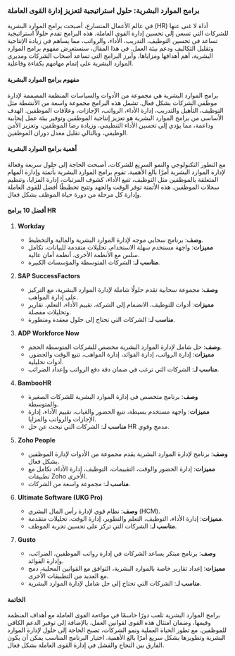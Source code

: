 ### برامج الموارد البشرية: حلول استراتيجية لتعزيز إدارة القوى العاملة

في عالم الأعمال المتسارع، أصبحت برامج الموارد البشرية (HR) أداة لا غنى عنها للشركات التي تسعى إلى تحسين إدارة القوى العاملة. هذه البرامج تقدم حلولاً استراتيجية تساعد في تحسين التوظيف، التدريب، الأداء، والرواتب، مما يساهم في زيادة الإنتاجية وتقليل التكاليف ودعم بيئة العمل. في هذا المقال، سنستعرض مفهوم برامج الموارد البشرية، أهم أهدافها ومزاياها، وأبرز البرامج التي تساعد أصحاب الشركات ومديري الموارد البشرية على إتمام مهامهم بكفاءة وفاعلية.

#### مفهوم برامج الموارد البشرية

برامج الموارد البشرية هي مجموعة من الأدوات والسياسات المنظمة المصممة لإدارة موظفي الشركات بشكل فعال. تشمل هذه البرامج مجموعة واسعة من الأنشطة مثل التوظيف، التأهيل والتدريب، إدارة الأداء، الرواتب، الإجازات، وعلاقات الموظفين. الهدف الأساسي من برامج الموارد البشرية هو تعزيز إنتاجية الموظفين وتوفير بيئة عمل إيجابية وداعمة، مما يؤدي إلى تحسين الأداء التنظيمي، وزيادة رضا الموظفين، وتعزيز الأمن الوظيفي، وبالتالي تقليل معدل دوران الموظفين.

#### أهمية برامج الموارد البشرية

مع التطور التكنولوجي والنمو السريع للشركات، أصبحت الحاجة إلى حلول سريعة وفعالة لإدارة الموارد البشرية أمرًا بالغ الأهمية. تقوم برامج الموارد البشرية بأتمتة وإدارة المهام المتعلقة بالموظفين مثل التوظيف، تتبع الأداء، كشوف المرتبات، إدارة المزايا، وتنظيم سجلات الموظفين. هذه الأتمتة توفر الوقت والجهد وتتيح تخطيطًا أفضل للقوى العاملة وإدارة كل مرحلة من دورة حياة الموظف بشكل فعال.

#### أفضل 10 برامج HR

1. **Workday**
   - **وصف**: برنامج سحابي موجه لإدارة الموارد البشرية والمالية والتخطيط.
   - **مميزات**: واجهة مستخدم سهلة الاستخدام، تحليلات متقدمة للبيانات، تكامل سلس مع الأنظمة الأخرى، أنظمة أمان عالية.
   - **مناسب لـ**: الشركات المتوسطة والمؤسسات الكبيرة.

2. **SAP SuccessFactors**
   - **وصف**: مجموعة سحابية تقدم حلولًا شاملة لإدارة الموارد البشرية، مع التركيز على إدارة المواهب.
   - **مميزات**: أدوات للتوظيف، الانضمام إلى الشركة، تقييم الأداء، التعلم، تقارير وتحليلات مفصلة.
   - **مناسب لـ**: الشركات التي تحتاج إلى حلول معقدة ومتطورة.

3. **ADP Workforce Now**
   - **وصف**: حل شامل لإدارة الموارد البشرية مخصص للشركات المتوسطة الحجم.
   - **مميزات**: إدارة الرواتب، إدارة الفوائد، إدارة المواهب، تتبع الوقت والحضور، أدوات تحليلية.
   - **مناسب لـ**: الشركات التي ترغب في ضمان دقة دفع الرواتب وإعداد الضرائب.

4. **BambooHR**
   - **وصف**: برنامج متخصص في إدارة الموارد البشرية للشركات الصغيرة والمتوسطة.
   - **مميزات**: واجهة مستخدم بسيطة، تتبع الحضور والغياب، تقييم الأداء، إدارة الإجازات والرواتب والمزايا.
   - **مناسب لـ**: الشركات التي تبحث عن حل HR مدمج وقوي.

5. **Zoho People**
   - **وصف**: برنامج لإدارة الموارد البشرية يقدم مجموعة من الأدوات لإدارة الموظفين بشكل فعال.
   - **مميزات**: إدارة الحضور والوقت، التقييمات، التوظيف، إدارة الأداء، تكامل مع تطبيقات Zoho الأخرى.
   - **مناسب لـ**: مجموعة واسعة من الشركات.

6. **Ultimate Software (UKG Pro)**
   - **وصف**: نظام قوي لإدارة رأس المال البشري (HCM).
   - **مميزات**: إدارة الأداء، التوظيف، التعلم والتطوير، إدارة الوقت، تحليلات متقدمة.
   - **مناسب لـ**: الشركات التي تركز على تحسين تجربة الموظف.

7. **Gusto**
   - **وصف**: برنامج مبتكر يساعد الشركات في إدارة رواتب الموظفين، الضرائب، وإدارة الفوائد.
   - **مميزات**: إعداد تقارير خاصة بالموارد البشرية، التوافق مع القوانين المحلية، دمج مع العديد من التطبيقات الأخرى.
   - **مناسب لـ**: الشركات التي تحتاج إلى حل شامل لإدارة الموارد البشرية.

#### الخاتمة

برامج الموارد البشرية تلعب دورًا حاسمًا في مواءمة القوى العاملة مع أهداف المنظمة وقيمها، وضمان امتثال هذه القوى لقوانين العمل، بالإضافة إلى توفير الدعم الكافي للموظفين. مع تطور الحياة العملية ونمو الشركات، تصبح الحاجة إلى حلول لإدارة الموارد البشرية وتطويرها بشكل سريع أمرًا بالغ الأهمية. اختيار البرنامج المناسب يمكن أن يكون الفارق بين النجاح والفشل في إدارة القوى العاملة بشكل فعال.